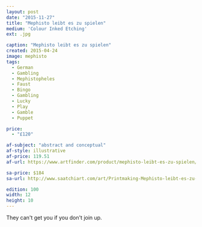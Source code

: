 ```yaml
---
layout: post
date: "2015-11-27"
title: "Mephisto leibt es zu spielen"
medium: 'Colour Inked Etching'
ext: .jpg

caption: "Mephisto leibt es zu spielen"
created: 2015-04-24
image: mephisto
tags:
  - German
  - Gambling
  - Mephistopheles
  - Faust
  - Bingo
  - Gambling
  - Lucky
  - Play
  - Gamble
  - Puppet

price:
  - "£120"

af-subject: "abstract and conceptual"
af-style: illustrative
af-price: 119.51
af-url: https://www.artfinder.com/product/mephisto-leibt-es-zu-spielen/

sa-price: $184
sa-url: http://www.saatchiart.com/art/Printmaking-Mephisto-leibt-es-zu-speilen/19454/2439391/view

edition: 100
width: 12
height: 10
---
```


They can't get you if you don't join up.

